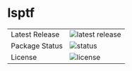 # lsptf

<table>
<tr>
  <td>Latest Release</td>
  <td><img src="https://img.shields.io/pypi/v/lsptf.svg" alt="latest release" /></td>
</tr>
<tr>
  <td>Package Status</td>
  <td><img src="https://img.shields.io/pypi/status/lsptf.svg" alt="status" /></td>
</tr>
<tr>
  <td>License</td>
  <td><img src="https://img.shields.io/pypi/l/lsptf.svg" alt="license" /></td>
</tr>
</table>
